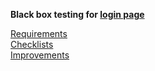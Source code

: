 **Black box testing for [login page](http://itcareer.pythonanywhere.com/)**  

[Requirements](https://docs.google.com/document/d/199yDWTQs1XKEJMK3pQw_aXbtqEF700SoQGsc-K_H6Kw/edit?usp=sharing)  
[Checklists](https://docs.google.com/spreadsheets/d/1rGnHgf8QCEKyoLjAJBntcsFgXcMKgsAcFi8i_8Gk_xw/edit#gid=0)  
[Improvements](https://docs.google.com/document/d/1TisSbecGpuUMYhKICmJEDQCj771mf6Z08bBgS3HPbRU/edit?usp=sharing)
